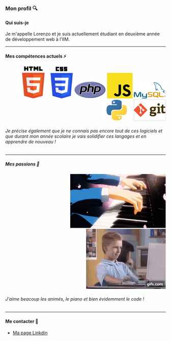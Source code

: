 ### Mon profil :mag:

#### Qui suis-je 

Je m'appelle Lorenzo et je suis actuellement étudiant en deuxième année de développement web à l'IIM.

---

#### Mes compétences actuels :zap:

<div style="text-align: right" > 
  <img src="/img/Html.png" alt="HTML" width="100"/>
  <img src="/img/CSS.png" alt="CSS" width="70"/ >
  <img src="/img/PHP.png" alt="PHP" width="100"/>
  <img src="/img/JS.png" alt="JS" width="80"/>
  <img src="/img/MySql.png" alt="MySql" width="100"/>
  <img src="/img/Python.jpg" alt="Python" width="100"/>
  <img src="/img/Git.jpg" alt="GIT" width="100"/>
</div>

###### Je précise également que je ne connais pas encore tout de ces logiciels et que durant mon année scolaire je vais solidifier ces langages et en apprendre de nouveau !
 
---

##### Mes passions :art:

<div style="text-align: right"> 
  <img src="/gif/Passion.gif" alt="Piano et Anime" width="300"/>
  <img src="/gif/dev.gif" alt="Développement Web" width="250"/>
</div>


###### J'aime beacoup les animés, le piano et bien évidemment le code !

---

#### Me contacter :memo:

- [Ma page Linkdin](https://www.linkedin.com/in/lorenzo-aversano-03a8b5207/)






